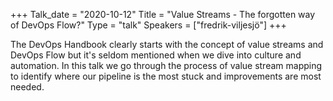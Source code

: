 +++
Talk_date = "2020-10-12"
Title = "Value Streams - The forgotten way of DevOps Flow?"
Type = "talk"
Speakers = ["fredrik-viljesjö"]
+++

The DevOps Handbook clearly starts with the concept of value streams and DevOps Flow but it's seldom mentioned when we dive into culture and automation. In this talk we go through the process of value stream mapping to identify where our pipeline is the most stuck and improvements are most needed.
